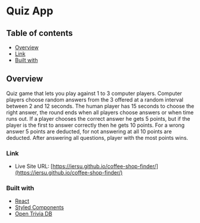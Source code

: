 # Quiz App

## Table of contents

- [Overview](#overview)
- [Link](#link)
- [Built with](#built-with)

## Overview

Quiz game that lets you play against 1 to 3 computer players. Computer players choose random answers from the 3 offered at a random interval between 2 and 12 seconds. The human player has 15 seconds to choose the right answer, the round ends when all players choose answers or when time runs out. If a player chooses the correct answer he gets 5 points, but if the player is the first to answer correctly then he gets 10 points. For a wrong answer 5 points are deducted, for not answering at all 10 points are deducted. After answering all questions, player with the most points wins.

### Link

- Live Site URL: [https://iersu.github.io/coffee-shop-finder/](https://iersu.github.io/coffee-shop-finder/)

### Built with

- [React](https://reactjs.org/)
- [Styled Components](https://styled-components.com/)
- [Open Trivia DB](https://opentdb.com/api_config.php)

